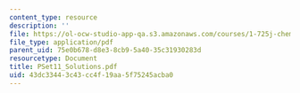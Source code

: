 ```yaml
---
content_type: resource
description: ''
file: https://ol-ocw-studio-app-qa.s3.amazonaws.com/courses/1-725j-chemicals-in-the-environment-fate-and-transport-fall-2004/43dc33443c43cc4f19aa5f75245acba0_PSet11_Solutions.pdf
file_type: application/pdf
parent_uid: 75e0b678-d8e3-8cb9-5a40-35c31930283d
resourcetype: Document
title: PSet11_Solutions.pdf
uid: 43dc3344-3c43-cc4f-19aa-5f75245acba0
---
```

